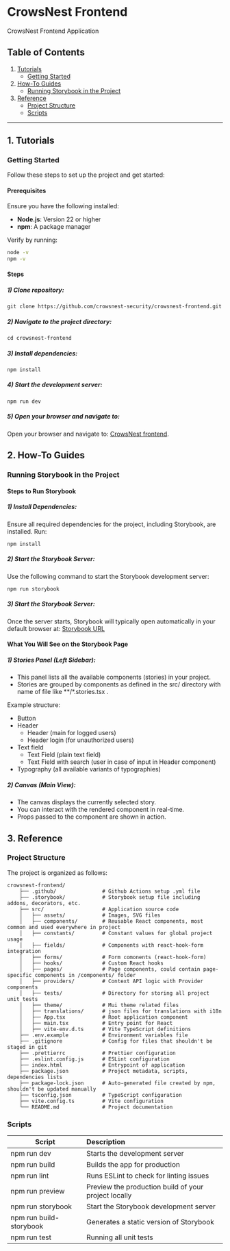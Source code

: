 # CrowsNest Frontend

CrowsNest Frontend Application

## Table of Contents

1. [Tutorials](#tutorials)  
   - [Getting Started](#getting-started)  
2. [How-To Guides](#how-to-guides)  
   - [Running Storybook in the Project](#running-storybook-in-the-project)
3. [Reference](#reference)  
   - [Project Structure](#project-structure)  
   - [Scripts](#scripts)
---

## 1. Tutorials

### Getting Started

Follow these steps to set up the project and get started:

#### Prerequisites

Ensure you have the following installed:

- **Node.js**: Version 22 or higher  
- **npm**: A package manager  

Verify by running:
```bash
node -v
npm -v
```

#### Steps
##### 1) Clone repository:
```
git clone https://github.com/crowsnest-security/crowsnest-frontend.git
```
##### 2) Navigate to the project directory:
```
cd crowsnest-frontend
```
##### 3) Install dependencies:
```
npm install
```
##### 4) Start the development server:
```
npm run dev
```
##### 5) Open your browser and navigate to:
Open your browser and navigate to: [CrowsNest frontend](http://localhost:5173).

## 2. How-To Guides

### Running Storybook in the Project

#### Steps to Run Storybook

##### 1) Install Dependencies:
   Ensure all required dependencies for the project, including Storybook, are installed. Run:  
   ```
   npm install
   ```
##### 2) Start the Storybook Server:
Use the following command to start the Storybook development server:
```
npm run storybook
```
##### 3) Start the Storybook Server:
Once the server starts, Storybook will typically open automatically in your default browser at:
[Storybook URL](http://localhost:6006)

#### What You Will See on the Storybook Page
##### 1) Stories Panel (Left Sidebar):
* This panel lists all the available components (stories) in your project.
* Stories are grouped by components as defined in the src/  directory with name of file like **/*.stories.tsx .

Example structure:

* Button
* Header
    * Header (main for logged users)
    * Header login (for unauthorized users)
* Text field
    * Text Field (plain text field)
    * Text Field with search (user in case of input in Header component)
* Typography (all available variants of typographies)
##### 2) Canvas (Main View):
* The canvas displays the currently selected story.
* You can interact with the rendered component in real-time.
* Props passed to the component are shown in action.

## 3. Reference

### Project Structure
The project is organized as follows:

```
crowsnest-frontend/
    ├── .github/               # Github Actions setup .yml file
    ├── .storybook/            # Storybook setup file including addons, decorators, etc.
    ├── src/                   # Application source code
    │   ├── assets/            # Images, SVG files
    │   ├── components/        # Reusable React components, most common and used everywhere in project
    │   ├── constants/         # Constant values for global project usage
    │   ├── fields/            # Components with react-hook-form integration
    │   ├── forms/             # Form comonents (react-hook-form)
    │   ├── hooks/             # Custom React hooks
    │   ├── pages/             # Page components, could contain page-specific components in /components/ folder
    │   ├── providers/         # Context API logic with Provider components
    │   ├── tests/             # Directory for storing all project unit tests
    │   ├── theme/             # Mui theme related files
    │   ├── translations/      # json files for translations with i18n
    │   ├── App.tsx            # Root application component
    │   ├── main.tsx           # Entry point for React
    │   ├── vite-env.d.ts      # Vite TypeScript definitions
    ├── .env.example           # Environment variables file
    ├── .gitignore             # Config for files that shouldn't be staged in git 
    ├── .prettierrc            # Prettier configuration
    ├── .eslint.config.js      # ESLint configuration
    ├── index.html             # Entrypoint of application
    ├── package.json           # Project metadata, scripts, dependencies lists
    ├── package-lock.json      # Auto-generated file created by npm, shouldn't be updated manually
    ├── tsconfig.json          # TypeScript configuration
    ├── vite.config.ts         # Vite configuration
    └── README.md              # Project documentation

```

### Scripts


| Script                    | Description                       
| --------------------------|:------------------------------  
| npm run dev               | Starts the development server  
| npm run build             | Builds the app for production
| npm run lint              | Runs ESLint to check for linting issues
| npm run preview           | Preview the production build of your project locally 
| npm run storybook         | Start the Storybook development server
| npm run build-storybook   | Generates a static version of Storybook
| npm run test              | Running all unit tests
